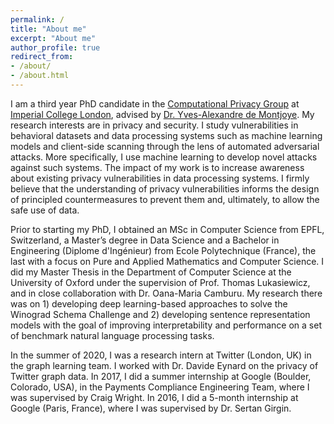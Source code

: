 ```yaml
---
permalink: /
title: "About me"
excerpt: "About me"
author_profile: true
redirect_from:  
- /about/  
- /about.html
---
```


I am a third year PhD candidate in the [Computational Privacy Group](https://cpg.doc.ic.ac.uk/index.html) at [Imperial College London](https://www.imperial.ac.uk/), advised by [Dr. Yves-Alexandre de Montjoye](http://www.demontjoye.com/index.html). My research interests are in privacy and security. I study vulnerabilities in behavioral datasets and data processing systems such as machine learning models and client-side scanning through the lens of automated adversarial attacks. More specifically, I use machine learning to develop novel attacks against such systems. The impact of my work is to increase awareness about existing privacy vulnerabilities in data processing systems. I firmly believe that the understanding of privacy vulnerabilities informs the design of principled countermeasures to prevent them and, ultimately, to allow the safe use of data.

Prior to starting my PhD, I obtained an MSc in Computer Science from EPFL, Switzerland, a Master’s degree in Data Science and a Bachelor in Engineering (Diplome d'Ingénieur) from Ecole Polytechnique (France), the last with a focus on Pure and Applied Mathematics and Computer Science. I did my Master Thesis in the Department of Computer Science at the University of Oxford under the supervision of Prof. Thomas Lukasiewicz, and in close collaboration with Dr. Oana-Maria Camburu. My research there was on 1) developing deep learning-based approaches to solve the Winograd Schema Challenge and 2) developing sentence representation models with the goal of improving interpretability and performance on a set of benchmark natural language processing tasks.

In the summer of 2020, I was a research intern at Twitter (London, UK) in the graph learning team. I worked with Dr. Davide Eynard on the privacy of Twitter graph data. In 2017, I did a summer internship at Google (Boulder, Colorado, USA), in the Payments Compliance Engineering Team, where I was supervised by Craig Wright. In 2016, I did a 5-month internship at Google (Paris, France), where I was supervised by Dr. Sertan Girgin.
